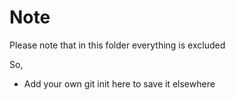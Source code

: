 # Note
Please note that in this folder everything is excluded

So,
- Add your own git init here to save it elsewhere